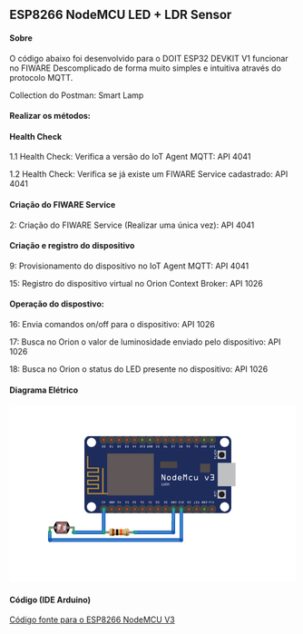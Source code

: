 ## ESP8266 NodeMCU LED + LDR Sensor
#### Sobre

O código abaixo foi desenvolvido para o DOIT ESP32 DEVKIT V1 funcionar no FIWARE Descomplicado de forma muito simples e intuitiva através do protocolo MQTT. 

Collection do Postman: Smart Lamp

#### Realizar os métodos:

#### Health Check

1.1 Health Check: Verifica a versão do IoT Agent MQTT: API 4041

1.2 Health Check: Verifica se já existe um FIWARE Service cadastrado: API 4041

#### Criação do FIWARE Service

2: Criação do FIWARE Service (Realizar uma única vez): API 4041

#### Criação e registro do dispositivo

9: Provisionamento do dispositivo no IoT Agent MQTT: API 4041

15: Registro do dispositivo virtual no Orion Context Broker: API 1026

#### Operação do dispostivo:

16: Envia comandos on/off para o dispositivo: API 1026

17: Busca no Orion o valor de luminosidade enviado pelo dispositivo: API 1026

18: Busca no Orion o status do LED presente no dispositivo: API 1026

#### Diagrama Elétrico

![](node_mcu_ldr.png)

#### Código (IDE Arduino)

<a href="fiware_ngsi_mqtt_nodemcu.ino"> Código fonte para o ESP8266 NodeMCU V3</a>
